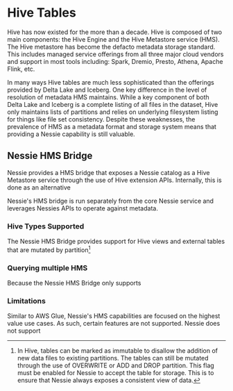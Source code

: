 # Hive Tables

Hive has now existed for the more than a decade. Hive is composed of two main components: 
the Hive Engine and the Hive Metastore service (HMS). The Hive metastore has become the defacto
metadata storage standard. This includes managed service offerings from all three major cloud 
vendors and support in most tools including: Spark, Dremio, Presto, Athena, Apache 
Flink, etc.
 
In many ways Hive tables are much less sophisticated than the offerings provided by 
Delta Lake and Iceberg. One key difference in the level of resolution of metadata HMS 
maintains. While a key component of both Delta Lake and Iceberg is a complete listing 
of all files in the dataset, Hive only maintains lists of partitions and relies on 
underlying filesystem listing for things like file set consistency. Despite these weaknesses,
the prevalence of HMS as a metadata format and storage system means that providing 
a Nessie capability is still valuable.

## Nessie HMS Bridge

Nessie provides a HMS bridge that exposes a Nessie catalog as a Hive Metastore service
through the use of Hive extension APIs. Internally, this is done as an alternative

Nessie's HMS bridge is run separately from the core Nessie service and leverages Nessies 
APIs to operate against metadata.

### Hive Types Supported

The Nessie HMS Bridge provides support for Hive views and external tables that are 
mutated by partition[^1]


### Querying multiple HMS

Because the Nessie HMS Bridge only supports

### Limitations

Similar to AWS Glue, Nessie's HMS capabilities are focused on the highest value use 
cases. As such, certain features are not supported. Nessie does not support

[^1]: In Hive, tables can be marked as immutable to disallow the addition of new data 
files to existing partitions. The tables can still be mutated through the use of OVERWRITE 
or ADD and DROP partition. This flag must be enabled for Nessie to accept the table 
for storage. This is to ensure that Nessie always exposes a consistent view of data.